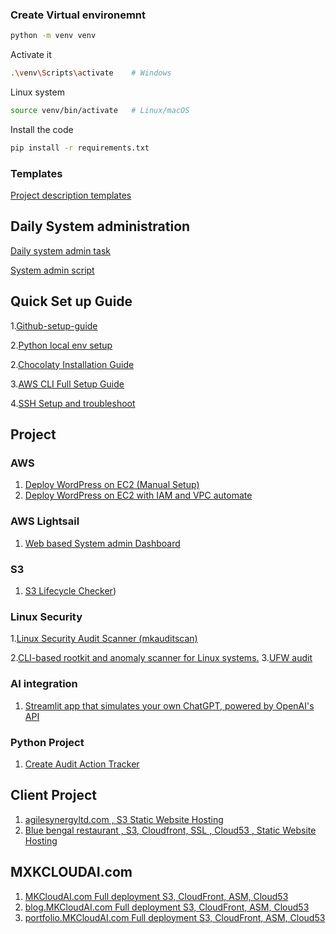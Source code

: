 ### Create Virtual environemnt
```bash
python -m venv venv
```
Activate it 
```bash
.\venv\Scripts\activate    # Windows
```
Linux system 
```bash
source venv/bin/activate   # Linux/macOS
```
Install the code 
```bash
pip install -r requirements.txt
```
### Templates
[Project description templates](https://github.com/mxkdevops/gitHub/blob/main/project_description_template.md)

## Daily System administration 
[Daily system admin task](https://github.com/mxkdevops/gitHub/blob/main/daily-system-admin.md)

[System admin script](https://github.com/mxkdevops/sysadmin-script)

## Quick Set up Guide

1.[Github-setup-guide](https://github.com/mxkdevops/gitHub/blob/main/Github-setup-guide.md)

2.[Python local env setup](https://github.com/mxkdevops/gitHub/blob/main/local-env-setup.md)

2.[Chocolaty Installation Guide](https://github.com/mxkdevops/gitHub/blob/main/chocolaty-installation-guide.md)

3.[AWS CLI Full Setup Guide](https://github.com/mxkdevops/gitHub/blob/main/AWS-CLI-Setup-Guide.md)

4.[SSH Setup and troubleshoot](https://github.com/mxkdevops/gitHub/blob/main/SSH-Setup-hardening.md)


## Project 

### AWS
1. [Deploy WordPress on EC2 (Manual Setup)](https://github.com/mxkdevops/wordpress-on-ec2)
2. [Deploy WordPress on EC2 with IAM and VPC automate](https://github.com/mxkdevops/Week_4_IAM_VPC_EC2/tree/main)

### AWS Lightsail
1. [Web based System admin Dashboard](https://github.com/mxkdevops/sysadmin_dashboard)
### S3
1. [S3 Lifecycle Checker](https://github.com/mxkdevops/s3_lifecycle_checker))

### Linux Security
1.[Linux Security Audit Scanner (mkauditscan)](https://github.com/mxkdevops/mkauditscan)

2.[CLI-based rootkit and anomaly scanner for Linux systems.](https://github.com/mxkdevops/mkrootkitscan)
3.[UFW audit](https://github.com/mxkdevops/UFW-audit)

### AI integration
1. [Streamlit app that simulates your own ChatGPT, powered by OpenAI's API](https://github.com/mxkdevops/chatgpt_streamlit_app)

### Python Project 
1. [Create Audit Action Tracker](https://github.com/mxkdevops/audit_action_tracker)

## Client Project 
1. [agilesynergyltd.com , S3 Static Website Hosting](https://github.com/mxkdevops/brainyBench)
2. [Blue bengal restaurant , S3, Cloudfront, SSL , Cloud53 ,  Static Website Hosting](https://github.com/mxkdevops/blue-bengal-website)

## MXKCLOUDAI.com
1. [MKCloudAI.com Full deployment S3, CloudFront, ASM, Cloud53 ](https://github.com/mxkdevops/mxkcloudai)
2. [blog.MKCloudAI.com Full deployment S3, CloudFront, ASM, Cloud53 ](https://github.com/mxkdevops/mxkcloudai)
3. [portfolio.MKCloudAI.com Full deployment S3, CloudFront, ASM, Cloud53 ](https://github.com/mxkdevops/portfolio-mo)
